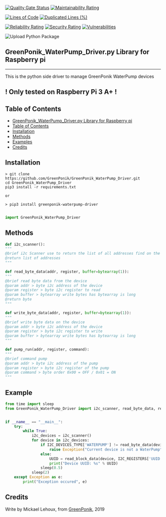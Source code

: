 [![Quality Gate Status](https://sonarcloud.io/api/project_badges/measure?project=GreenPonik_GreenPonik_WaterPump_Driver&metric=alert_status)](https://sonarcloud.io/dashboard?id=GreenPonik_GreenPonik_WaterPump_Driver)
[![Maintainability Rating](https://sonarcloud.io/api/project_badges/measure?project=GreenPonik_GreenPonik_WaterPump_Driver&metric=sqale_rating)](https://sonarcloud.io/dashboard?id=GreenPonik_GreenPonik_WaterPump_Driver)

[![Lines of Code](https://sonarcloud.io/api/project_badges/measure?project=GreenPonik_GreenPonik_WaterPump_Driver&metric=ncloc)](https://sonarcloud.io/dashboard?id=GreenPonik_GreenPonik_WaterPump_Driver)
[![Duplicated Lines (%)](https://sonarcloud.io/api/project_badges/measure?project=GreenPonik_GreenPonik_WaterPump_Driver&metric=duplicated_lines_density)](https://sonarcloud.io/dashboard?id=GreenPonik_GreenPonik_WaterPump_Driver)

[![Reliability Rating](https://sonarcloud.io/api/project_badges/measure?project=GreenPonik_GreenPonik_WaterPump_Driver&metric=reliability_rating)](https://sonarcloud.io/dashboard?id=GreenPonik_GreenPonik_WaterPump_Driver)
[![Security Rating](https://sonarcloud.io/api/project_badges/measure?project=GreenPonik_GreenPonik_WaterPump_Driver&metric=security_rating)](https://sonarcloud.io/dashboard?id=GreenPonik_GreenPonik_WaterPump_Driver)
[![Vulnerabilities](https://sonarcloud.io/api/project_badges/measure?project=GreenPonik_GreenPonik_WaterPump_Driver&metric=vulnerabilities)](https://sonarcloud.io/dashboard?id=GreenPonik_GreenPonik_WaterPump_Driver)


![Upload Python Package](https://github.com/GreenPonik/GreenPonik_WaterPump_Driver/workflows/Upload%20Python%20Package/badge.svg?event=release)
<!-- [![Documentation](https://github.com/GreenPonik/GreenPonik_WaterPump_Driver/blob/master/assets/doxygen_badge.svg)](https://github.com/GreenPonik/GreenPonik_WaterPump_Driver/html/index.html) -->

## GreenPonik_WaterPump_Driver.py Library for Raspberry pi
---------------------------------------------------------
This is the python side driver to manage GreenPonik WaterPump devices

## ! Only tested on Raspberry Pi 3 A+ !<br>

## Table of Contents

- [GreenPonik_WaterPump_Driver.py Library for Raspberry pi](#GreenPonikWaterPumpDriverpy-library-for-raspberry-pi)
- [Table of Contents](#table-of-contents)
- [Installation](#installation)
- [Methods](#methods)
- [Examples](#examples)
- [Credits](#credits)


## Installation
```shell
> git clone https://github.com/GreenPonik/GreenPonik_WaterPump_Driver.git
cd GreenPonik_WaterPump_Driver
pip3 install -r requirements.txt

or 

> pip3 install greenponik-waterpump-driver
```
```Python

import GreenPonik_WaterPump_Driver

```

## Methods

```python
def i2c_scanner():
"""
@brief i2c Scanner use to return the list of all addresses find on the i2c bus
@return list of addresses
"""

def read_byte_data(addr, register, buffer=bytearray(1)):
"""
@brief read byte data from the device
@param addr > byte i2c address of the device
@param register > byte i2c register to read
@param buffer > bytearray write bytes has bytearray is long
@return byte
"""

def write_byte_data(addr, register, buffer=bytearray(1)):
"""
@brief write byte data on the device
@param addr > byte i2c address of the device
@param register > byte i2c register to write
@param buffer > bytearray write bytes has bytearray is long
"""

def pump_run(addr, register, command):
"""
@brief command pump
@param addr > byte i2c address of the pump
@param register > byte i2c register of the pump
@param command > byte order 0x00 = OFF / 0x01 = ON
"""

```

## Example
```Python
from time import sleep
from GreenPonik_WaterPump_Driver import i2c_scanner, read_byte_data, read_block_data


if __name__ == "__main__":
    try:
        while True:
            i2c_devices = i2c_scanner()
            for device in i2c_devices:
                if I2C_DEVICES_TYPE['WATERPUMP'] != read_byte_data(device, I2C_REGISTERS['TYPE']:
                    raise Exception("Current device is not a WaterPump")
                else:
                    UUID = read_block_data(device, I2C_REGISTERS['UUID'])
                    print("Device UUID: %s" % UUID)
                sleep(0.5)
            sleep(2)
    except Exception as e:
        print("Exception occured", e)
```

## Credits
Write by Mickael Lehoux, from [GreenPonik](https://www.greenponik.com), 2019